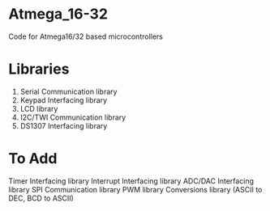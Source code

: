 # Atmega_16-32
Code for Atmega16/32 based microcontrollers

# Libraries

1. Serial Communication library
2. Keypad Interfacing library
3. LCD library
4. I2C/TWI Communication library
5. DS1307 Interfacing library

# To Add
Timer Interfacing library
Interrupt Interfacing library
ADC/DAC Interfacing library
SPI Communication library
PWM library
Conversions library (ASCII to DEC, BCD to ASCII)
